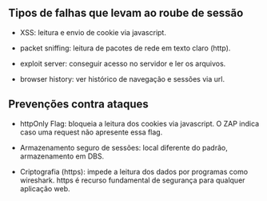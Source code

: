## Tipos de falhas que levam ao roube de sessão

   - XSS: leitura e envio de cookie via javascript.

   - packet sniffing: leitura de pacotes de rede em texto claro (http).

   - exploit server: conseguir acesso no servidor e ler os arquivos.

   - browser history: ver histórico de navegação e sessões via url.


## Prevenções contra ataques

   - httpOnly Flag: bloqueia a leitura dos cookies via javascript. O ZAP indica caso uma request não apresente essa flag. 

   - Armazenamento seguro de sessões: local diferente do padrão, armazenamento em DBS. 

   - Criptografia (https): impede a leitura dos dados por programas como wireshark. https é recurso fundamental de segurança para qualquer aplicação web. 
